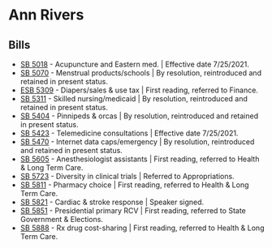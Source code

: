 # Ann Rivers
## Bills
* [SB 5018](/bill/2021-22/sb/5018/) - Acupuncture and Eastern med. | Effective date 7/25/2021.
* [SB 5070](/bill/2021-22/sb/5070/) - Menstrual products/schools | By resolution, reintroduced and retained in present status.
* [ESB 5309](/bill/2021-22/esb/5309/) - Diapers/sales & use tax | First reading, referred to Finance.
* [SB 5311](/bill/2021-22/sb/5311/) - Skilled nursing/medicaid | By resolution, reintroduced and retained in present status.
* [SB 5404](/bill/2021-22/sb/5404/) - Pinnipeds & orcas | By resolution, reintroduced and retained in present status.
* [SB 5423](/bill/2021-22/sb/5423/) - Telemedicine consultations | Effective date 7/25/2021.
* [SB 5470](/bill/2021-22/sb/5470/) - Internet data caps/emergency | By resolution, reintroduced and retained in present status.
* [SB 5605](/bill/2021-22/sb/5605/) - Anesthesiologist assistants | First reading, referred to Health & Long Term Care.
* [SB 5723](/bill/2021-22/sb/5723/) - Diversity in clinical trials | Referred to Appropriations.
* [SB 5811](/bill/2021-22/sb/5811/) - Pharmacy choice | First reading, referred to Health & Long Term Care.
* [SB 5821](/bill/2021-22/sb/5821/) - Cardiac & stroke response | Speaker signed.
* [SB 5851](/bill/2021-22/sb/5851/) - Presidential primary RCV | First reading, referred to State Government & Elections.
* [SB 5888](/bill/2021-22/sb/5888/) - Rx drug cost-sharing | First reading, referred to Health & Long Term Care.
